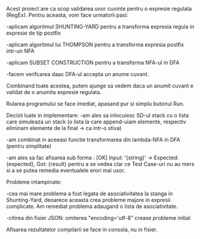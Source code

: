 Acest proiect are ca scop validarea unor cuvinte pentru o expresie regulata (RegEx). Pentru aceasta, vom face urmatorii pasi:

-aplicam algoritmul SHUNTING-YARD pentru a transforma expresia regula in expresie de tip postfix

-aplicam algoritmul lui THOMPSON pentru a transforma expresia postfix intr-un NFA

-aplicam SUBSET CONSTRUCTION pentru a transforma NFA-ul in DFA

-facem verifcarea daac DFA-ul accepta un anume cuvant.

Combinand toate acestea, putem ajunge sa vedem daca un anumit cuvant e validat de o anumita expresie regulata.

Rularea programului se face imediat, apasand pur si simplu butonul Run.

Decizii luate in implementare:
-am ales sa inlocuiesc SD-ul stack cu o lista care simuleaza un stack (o lista la care append-uiam elemente, respectiv eliminam elemente de la final -> ca intr-o stiva)

-am combinat in aceeasi functie transformarea din lambda-NFA in DFA (pentru simplitate)

-am ales sa fac afisarea sub forma : [OK] Input: '{string}' -> Expected: {expected}, Got: {result} pentru a se vedea clar ce Test Case-uri nu au mers si a se putea remedia eventualele erori mai usor.

Probleme intampinate:

-cea mai mare problema a fost legata de asociativitatea la stanga in Shunting-Yard, deoarece aceasta crea probleme majore in expresii complicate. Am remediat problema adaugand o lista de asociativitate.

-citirea din fisier JSON: omiterea "encoding='utf-8" crease probleme initial

Afisarea rezultatelor compilarii se face in consola, nu in fisier.
